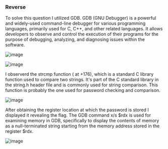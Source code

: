 ### Reverse


To solve this question I utilized GDB. GDB (GNU Debugger) is a powerful and widely-used command-line debugger for various programming languages, primarily used for C, C++, and other related languages. It allows developers to observe and control the execution of their programs for the purpose of debugging, analyzing, and diagnosing issues within the software.

![image](https://github.com/KarsCode/Cryptonite_PicoCTFTask/assets/117924364/56cb25f3-fc54-4c29-9328-00a65c7aa5ae)

![image](https://github.com/KarsCode/Cryptonite_PicoCTFTask/assets/117924364/3993391a-bf9b-47e7-bfad-9b8e8b94836b)



I observerd the strcmp function ( at +176), which is a standard C library function used to compare two strings. It's part of the C standard library in the string.h header file and is commonly used for string comparison. This function is probably the one used for password checking and comparison. 

![image](https://github.com/KarsCode/Cryptonite_PicoCTFTask/assets/117924364/bcc4ad36-78ae-4548-aeed-8e5f0ae35396)


After obtaining the register location at which the password is stored I displayed it revealing the flag. The GDB command x/s $rdx is used for examining memory in GDB, specifically to display the contents of memory as a null-terminated string starting from the memory address stored in the register $rdx.

![image](https://github.com/KarsCode/Cryptonite_PicoCTFTask/assets/117924364/2f75dd2a-d1ec-43b8-ad65-f4b492e17b4b)

